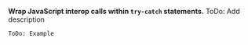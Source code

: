 


**Wrap JavaScript interop calls within `try-catch` statements.**
ToDo: Add description

```
ToDo: Example
```
<br><br>

